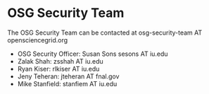 # OSG Security Team

The OSG Security Team can be contacted at osg-security-team AT opensciencegrid.org

- OSG Security Officer: Susan Sons sesons AT iu.edu
- Zalak Shah: zsshah AT iu.edu
- Ryan Kiser: rlkiser AT iu.edu
- Jeny Teheran: jteheran AT fnal.gov
- Mike Stanfield: stanfiem AT iu.edu 
